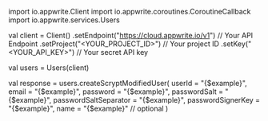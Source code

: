 import io.appwrite.Client
import io.appwrite.coroutines.CoroutineCallback
import io.appwrite.services.Users

val client = Client()
    .setEndpoint("https://cloud.appwrite.io/v1") // Your API Endpoint
    .setProject("<YOUR_PROJECT_ID>") // Your project ID
    .setKey("<YOUR_API_KEY>") // Your secret API key

val users = Users(client)

val response = users.createScryptModifiedUser(
    userId = "{$example}",
    email = "{$example}",
    password = "{$example}",
    passwordSalt = "{$example}",
    passwordSaltSeparator = "{$example}",
    passwordSignerKey = "{$example}",
    name = "{$example}" // optional
)
